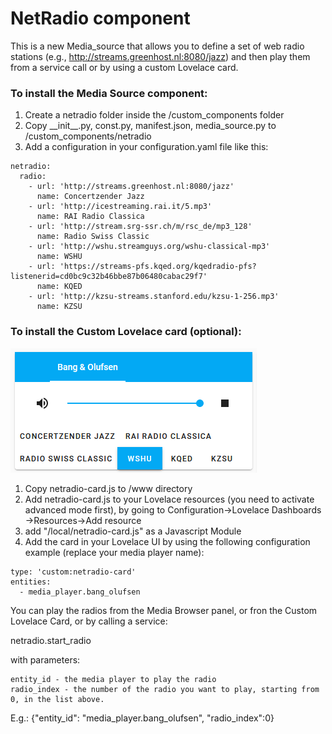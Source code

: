 # NetRadio component

This is a new Media_source that allows you to define a set of web radio stations (e.g., http://streams.greenhost.nl:8080/jazz) and then play them from a service call or by using a custom Lovelace card.


### To install the Media Source component:
1. Create a netradio folder inside the <config>/custom_components folder
2. Copy \_\_init__.py, const.py, manifest.json, media_source.py to <config>/custom_components/netradio
3. Add a configuration in your configuration.yaml file like this:

```
netradio:
  radio: 
    - url: 'http://streams.greenhost.nl:8080/jazz'
      name: Concertzender Jazz
    - url: 'http://icestreaming.rai.it/5.mp3'
      name: RAI Radio Classica
    - url: 'http://stream.srg-ssr.ch/m/rsc_de/mp3_128'
      name: Radio Swiss Classic
    - url: 'http://wshu.streamguys.org/wshu-classical-mp3'
      name: WSHU
    - url: 'https://streams-pfs.kqed.org/kqedradio-pfs?listenerid=cd0bc9c32b46bbe87b06480cabac29f7'
      name: KQED
    - url: 'http://kzsu-streams.stanford.edu/kzsu-1-256.mp3'
      name: KZSU
```  

### To install the Custom Lovelace card (optional):

![Card Screenshot](./screenshot.png)

1. Copy netradio-card.js to <config>/www directory
2. Add netradio-card.js to your Lovelace resources (you need to activate advanced mode first), by going to Configuration->Lovelace Dashboards ->Resources->Add resource
3. add "/local/netradio-card.js" as a Javascript Module
4. Add the card in your Lovelace UI by using the following configuration example (replace your media player name):
  
```
type: 'custom:netradio-card'
entities:
  - media_player.bang_olufsen
```


You can play the radios from the Media Browser panel, or fron the Custom Lovelace Card, or by calling a service:

netradio.start_radio

with parameters:

```
entity_id - the media player to play the radio
radio_index - the number of the radio you want to play, starting from 0, in the list above.
```

E.g.:
{"entity_id": "media_player.bang_olufsen", "radio_index":0}


